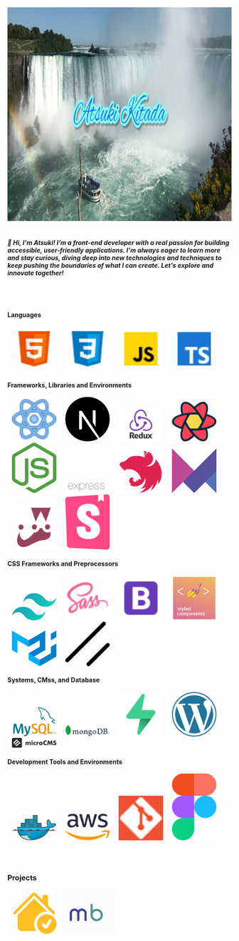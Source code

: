 <img src="image/profile/profile.jpg" width="100%" height="480">
<br/>
<br/>

<h5>👋 Hi, I'm Atsuki! I’m a front-end developer with a real passion for building accessible, user-friendly applications. I'm always eager to learn more and stay curious, diving deep into new technologies and techniques to keep pushing the boundaries of what I can create. Let's explore and innovate together!</h5>
<br/>
<br/>

#### Languages

<img src="image/skills/html.png" width="100" style="padding: 0 10px; display: inline-block;"><!--
--><img src="image/skills/css.png" width="100" style="padding: 0 10px; display: inline-block;"><!--
--><img src="image/skills/javascript.png" width="100" style="padding: 0 10px; display: inline-block;"><!--
--><img src="image/skills/typescript.png" width="100" style="padding: 0 10px; display: inline-block;">

#### Frameworks, Libraries and Environments

<img src="image/skills/react.png" width="100" style="padding: 0 10px; display: inline-block;"><!--
--><img src="image/skills/next.png" width="100" style="padding: 0 10px; display: inline-block;"><!--
--><img src="image/skills/redux.png" width="100" style="padding: 0 10px; display: inline-block;"><!--
--><img src="image/skills/reactquery.png" width="100" style="padding: 0 10px; display: inline-block;"><!--
--><img src="image/skills/node.png" width="100" style="padding: 0 10px; display: inline-block;"><!--
--><img src="image/skills/express.png" width="100" style="padding: 0 10px; display: inline-block;"><!--
--><img src="image/skills/nest.png" width="100" style="padding: 0 10px; display: inline-block;"><!--
--><img src="image/skills/framerMotion.png" width="100" style="padding: 0 10px; display: inline-block;"><!--
--><img src="image/skills/jest.png" width="100" style="padding: 0 10px; display: inline-block;"><!--
--><img src="image/skills/storybook.png" width="100" style="padding: 0 10px; display: inline-block;">

#### CSS Frameworks and Preprocessors

<img src="image/skills/tailwind.png" width="100" style="padding: 0 10px; display: inline-block;"><!--
--><img src="image/skills/sass.png" width="100" style="padding: 0 10px; display: inline-block;"><!--
--><img src="image/skills/bootstrap.png" width="100" style="padding: 0 10px; display: inline-block;"><!--
--><img src="image/skills/styledComponents.png" width="100" style="padding: 0 10px; display: inline-block;"><!--
--><img src="image/skills/materialui.png" width="100" style="padding: 0 10px; display: inline-block;"><!--
--><img src="image/skills/shadcnui.png" width="100" style="padding: 0 10px; display: inline-block;">

#### Systems, CMss, and Database

<img src="image/skills/mysql.png" width="100" style="padding: 0 10px; display: inline-block;"><!--
--><img src="image/skills/mongodb.png" width="100" style="padding: 0 10px; display: inline-block;"><!--
--><img src="image/skills/supabase.png" width="100" style="padding: 0 10px; display: inline-block;"><!--
--><img src="image/skills/wordpress.png" width="100" style="padding: 0 10px; display: inline-block;"><!--
--><img src="image/skills/microcms.png" width="100" style="padding: 0 10px; display: inline-block;">

#### Development Tools and Environments

<img src="image/skills/docker.png" width="100" style="padding: 0 10px; display: inline-block;"><!--
--><img src="image/skills/aws.png" width="100" style="padding: 0 10px; display: inline-block;"><!--
--><img src="image/skills/git.png" width="100" style="padding: 0 10px; display: inline-block;"><!--
--><img src="image/skills/figma.png" width="100" style="padding: 0 10px; display: inline-block;">

<br/>
<br/>

### Projects

<a href="https://fairyshare.xyz/" style="display: inline-block; padding: 0 10px;"><img src="image/projects/fairyshare.ico" width="100"></a><a href="https://www.microgeo.biz/" style="display: inline-block; padding: 0 10px;"><img src="image/projects/microbase.ico" width="100"></a>
